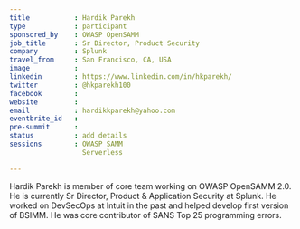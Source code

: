 ```yaml
---
title           : Hardik Parekh
type            : participant
sponsored_by    : OWASP OpenSAMM
job_title       : Sr Director, Product Security
company         : Splunk
travel_from     : San Francisco, CA, USA
image           : 
linkedin        : https://www.linkedin.com/in/hkparekh/
twitter         : @hkparekh100
facebook        :
website         : 
email           : hardikkparekh@yahoo.com
eventbrite_id   :
pre-summit      : 
status          : add details
sessions        : OWASP SAMM
                  Serverless

---
```


Hardik Parekh is member of core team working on OWASP OpenSAMM 2.0. He is currently Sr Director, Product & Application Security at Splunk. He worked on DevSecOps at Intuit in the past and helped develop first version of BSIMM. He was core contributor of SANS Top 25 programming errors.
